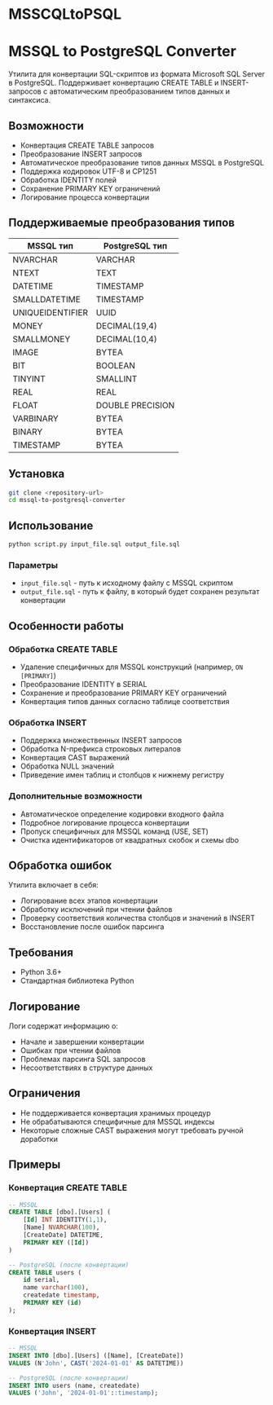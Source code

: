 # MSSCQLtoPSQL 


# MSSQL to PostgreSQL Converter

Утилита для конвертации SQL-скриптов из формата Microsoft SQL Server в PostgreSQL. Поддерживает конвертацию CREATE TABLE и INSERT-запросов с автоматическим преобразованием типов данных и синтаксиса.

## Возможности

- Конвертация CREATE TABLE запросов
- Преобразование INSERT запросов
- Автоматическое преобразование типов данных MSSQL в PostgreSQL
- Поддержка кодировок UTF-8 и CP1251
- Обработка IDENTITY полей
- Сохранение PRIMARY KEY ограничений
- Логирование процесса конвертации

## Поддерживаемые преобразования типов

| MSSQL тип | PostgreSQL тип |
|-----------|----------------|
| NVARCHAR | VARCHAR |
| NTEXT | TEXT |
| DATETIME | TIMESTAMP |
| SMALLDATETIME | TIMESTAMP |
| UNIQUEIDENTIFIER | UUID |
| MONEY | DECIMAL(19,4) |
| SMALLMONEY | DECIMAL(10,4) |
| IMAGE | BYTEA |
| BIT | BOOLEAN |
| TINYINT | SMALLINT |
| REAL | REAL |
| FLOAT | DOUBLE PRECISION |
| VARBINARY | BYTEA |
| BINARY | BYTEA |
| TIMESTAMP | BYTEA |

## Установка

```bash
git clone <repository-url>
cd mssql-to-postgresql-converter
```

## Использование

```bash
python script.py input_file.sql output_file.sql
```

### Параметры

- `input_file.sql` - путь к исходному файлу с MSSQL скриптом
- `output_file.sql` - путь к файлу, в который будет сохранен результат конвертации

## Особенности работы

### Обработка CREATE TABLE

- Удаление специфичных для MSSQL конструкций (например, `ON [PRIMARY]`)
- Преобразование IDENTITY в SERIAL
- Сохранение и преобразование PRIMARY KEY ограничений
- Конвертация типов данных согласно таблице соответствия

### Обработка INSERT

- Поддержка множественных INSERT запросов
- Обработка N-префикса строковых литералов
- Конвертация CAST выражений
- Обработка NULL значений
- Приведение имен таблиц и столбцов к нижнему регистру

### Дополнительные возможности

- Автоматическое определение кодировки входного файла
- Подробное логирование процесса конвертации
- Пропуск специфичных для MSSQL команд (USE, SET)
- Очистка идентификаторов от квадратных скобок и схемы dbo

## Обработка ошибок

Утилита включает в себя:
- Логирование всех этапов конвертации
- Обработку исключений при чтении файлов
- Проверку соответствия количества столбцов и значений в INSERT
- Восстановление после ошибок парсинга

## Требования

- Python 3.6+
- Стандартная библиотека Python

## Логирование

Логи содержат информацию о:
- Начале и завершении конвертации
- Ошибках при чтении файлов
- Проблемах парсинга SQL запросов
- Несоответствиях в структуре данных

## Ограничения

- Не поддерживается конвертация хранимых процедур
- Не обрабатываются специфичные для MSSQL индексы
- Некоторые сложные CAST выражения могут требовать ручной доработки

## Примеры

### Конвертация CREATE TABLE

```sql
-- MSSQL
CREATE TABLE [dbo].[Users] (
    [Id] INT IDENTITY(1,1),
    [Name] NVARCHAR(100),
    [CreateDate] DATETIME,
    PRIMARY KEY ([Id])
)

-- PostgreSQL (после конвертации)
CREATE TABLE users (
    id serial,
    name varchar(100),
    createdate timestamp,
    PRIMARY KEY (id)
);
```

### Конвертация INSERT

```sql
-- MSSQL
INSERT INTO [dbo].[Users] ([Name], [CreateDate])
VALUES (N'John', CAST('2024-01-01' AS DATETIME))

-- PostgreSQL (после конвертации)
INSERT INTO users (name, createdate)
VALUES ('John', '2024-01-01'::timestamp);
```

